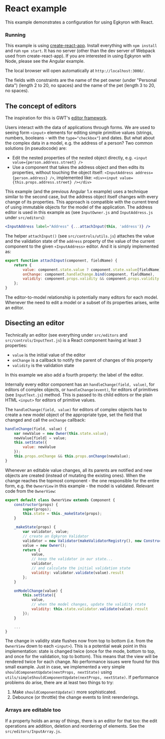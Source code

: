 React example
=============

This example demonstrates a configuration for using Egkyron with React.

### Running

This example is using [create-react-app](https://facebook.github.io/create-react-app/).
Install everything with `npm install` and run `npm start`.
It has no server (other than the dev server of Webpack used from create-react-app).
If you are interested in using Egkyron with Node, please see the Angular example.

The local browser will open automatically at `http://localhost:3000/`.

The fields with constraints are the name of the pet owner (under "Personal data") (length 2 to 20, no spaces) and the name of the pet (length 3 to 20, no spaces).

The concept of editors
----------------------

The inspiration for this is GWT's [editor framework](http://www.gwtproject.org/doc/latest/DevGuideUiEditors.html).

Users interact with the data of applications through forms.
We are used to seeing form `<input>` elements for editing simple primitive values (strings, numbers, booleans - with the `type="checkbox"`) and dates.
But what about the complex data in a model, e.g. the address of a person?
Two common solutions (in pseudocode) are:

- Edit the nested properties of the nested object directly, e.g. `<input value={person.address.street} />`
- Use a component that takes the address object and then edits its properties, without touching the object itself: `<InputAddress address={person.address} />`, implemented like: `<div><input value={this.props.address.street} /></div>`

This example (and the previous Angular 1.x example) uses a technique similar to the second case, but the address object itself changes with every change of its properties.
This approach is compatible with the current trend of using immutable objects for the model of the application.
The address editor is used in this example as (see `InputOwner.js` and `InputAddress.js` under `src/editors`):

```jsx
<InputAddress label="Address" {...attachInput(this, 'address')} />
```

The helper `attachInput()` (see `src/controls/utils.js`) attaches the value and the validation state of the `address` property of the value of the current component to the given `<InputAddress>` editor. And it is simply implemented as:

```jsx
export function attachInput(component, fieldName) {
	return {
		value: component.state.value ? component.state.value[fieldName] : null,
		onChange: component.handleChange.bind(component, fieldName),
		validity: component.props.validity && component.props.validity._children ? component.props.validity._children[fieldName] : {}
	};
}
```

The editor-to-model relationship is potentially many editors for each model.
Whenever the need to edit a model or a subset of its properties arises, write an editor.

Disecting an editor
-------------------

Technically an editor (see everything under `src/editors` and `src/controls/InputText.js`) is a React component having at least 3 properties:

- `value` is the initial value of the editor
- `onChange` is a callback to notify the parent of changes of this property
- `validity` is the validation state

In this example we also add a fourth property: the label of the editor.

Internally every editor component has an `handleChange(field, value)`, for editors of complex objects, or `handleChange(event)`, for editors of primitives (see `InputText.js`) method.
This is passed to its child editors or the plain HTML `<input>` for editors of primitive values.

The `handleChange(field, value)` for editors of complex objects has to create a new model object of the appropriate type, set the field that changed and call the `onChange` callback:

```jsx
handleChange(field, value) {
	var newValue = new Owner(this.state.value);
	newValue[field] = value;
	this.setState({
		value: newValue
	});
	this.props.onChange && this.props.onChange(newValue);
}
```

Whenever an editable value changes, all its parents are notified and new objects are created (instead of mutating the existing ones).
When the change reaches the topmost component - the one responsible for the entire form, e.g. the `OwnerView` in this example - the model is validated.
Relevant code from the `OwnerView`:

```jsx
export default class OwnerView extends Component {
	constructor(props) {
		super(props);
		this.state = this._makeState(props);
	}

	_makeState(props) {
		var validator, value;
		// create an Egkyron Validator
		validator = new Validator(makeValidatorRegistry(), new ConstructorIntrospector());
		value = new Owner();
		return {
			value,
			// keep the validator in our state...
			validator,
			// and calculate the initial validation state
			validity: validator.validate(value).result
		};
	}

	onModelChange(value) {
		this.setState({
			value,
			// when the model changes, update the validity state
			validity: this.state.validator.validate(value).result
		});
	}

	...
}
```

The change in validity state flushes now from top to bottom (i.e. from the `OwnerView` down to each `<input>`).
This is a potential weak point in this implementation: state is changed twice (once for the mode, bottom to top, and once for the validation, top to bottom).
This means that the view will be rendered twice for each change.
No performance issues were found for this small example.
Just in case, we implemented a very simple `shouldComponentUpdate(nextProps, nextState)` using `utils/simpleShouldComponentUpdate(nextProps, nextState)`.
If performance problems do arise, there are at least two things to try:

1. Make `shouldComponentUpdate()` more sophisticated.
2. Debounce (or throttle) the change events to limit rerenderings.

### Arrays are editable too

If a property holds an array of things, there is an editor for that too:
the edit operations are addition, deletion and reordering of elements.
See the `src/editors/InputArray.js`.
